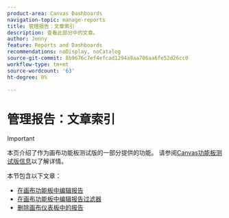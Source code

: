 ```yaml
---
product-area: Canvas Dashboards
navigation-topic: manage-reports
title: 管理报告：文章索引
description: 查看此部分中的文章。
author: Jenny
feature: Reports and Dashboards
recommendations: noDisplay, noCatalog
source-git-commit: 8b9676c7ef4efcad1294a9aa786aa6fe52d26cc0
workflow-type: tm+mt
source-wordcount: '63'
ht-degree: 0%

---
```


# 管理报告：文章索引

>[!IMPORTANT]
>
>本页介绍了作为画布功能板测试版的一部分提供的功能。 请参阅[Canvas功能板测试版信息](/help/quicksilver/product-announcements/betas/canvas-dashboards-beta/canvas-dashboards-beta-information.md)以了解详情。

本节包含以下文章：

* [在画布功能板中编辑报告](/help/quicksilver/reports-and-dashboards/canvas-dashboards/manage-reports/edit-a-report.md)
* [在画布功能板中编辑报告过滤器](/help/quicksilver/reports-and-dashboards/canvas-dashboards/manage-reports/edit-report-filters.md)
* [删除画布仪表板中的报告](/help/quicksilver/reports-and-dashboards/canvas-dashboards/manage-reports/delete-a-report.md)